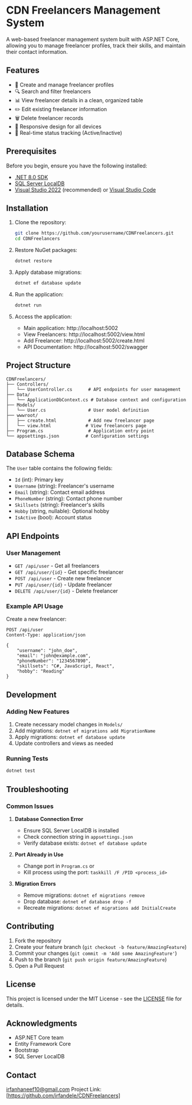 # CDN Freelancers Management System

A web-based freelancer management system built with ASP.NET Core, allowing you to manage freelancer profiles, track their skills, and maintain their contact information.

## Features

- 📝 Create and manage freelancer profiles
- 🔍 Search and filter freelancers
- 📊 View freelancer details in a clean, organized table
- ✏️ Edit existing freelancer information
- 🗑️ Delete freelancer records
- 📱 Responsive design for all devices
- 🔄 Real-time status tracking (Active/Inactive)

## Prerequisites

Before you begin, ensure you have the following installed:
- [.NET 8.0 SDK](https://dotnet.microsoft.com/download/dotnet/8.0)
- [SQL Server LocalDB](https://learn.microsoft.com/en-us/sql/database-engine/configure-windows/sql-server-express-localdb)
- [Visual Studio 2022](https://visualstudio.microsoft.com/vs/) (recommended) or [Visual Studio Code](https://code.visualstudio.com/)

## Installation

1. Clone the repository:
   ```bash
   git clone https://github.com/yourusername/CDNFreelancers.git
   cd CDNFreelancers
   ```

2. Restore NuGet packages:
   ```bash
   dotnet restore
   ```

3. Apply database migrations:
   ```bash
   dotnet ef database update
   ```

4. Run the application:
   ```bash
   dotnet run
   ```

5. Access the application:
   - Main application: http://localhost:5002
   - View Freelancers: http://localhost:5002/view.html
   - Add Freelancer: http://localhost:5002/create.html
   - API Documentation: http://localhost:5002/swagger

## Project Structure

```
CDNFreelancers/
├── Controllers/
│   └── UserController.cs      # API endpoints for user management
├── Data/
│   └── ApplicationDbContext.cs # Database context and configuration
├── Models/
│   └── User.cs                # User model definition
├── wwwroot/
│   ├── create.html            # Add new freelancer page
│   └── view.html             # View freelancers page
├── Program.cs                 # Application entry point
└── appsettings.json          # Configuration settings
```

## Database Schema

The `User` table contains the following fields:
- `Id` (int): Primary key
- `Username` (string): Freelancer's username
- `Email` (string): Contact email address
- `PhoneNumber` (string): Contact phone number
- `Skillsets` (string): Freelancer's skills
- `Hobby` (string, nullable): Optional hobby
- `IsActive` (bool): Account status

## API Endpoints

### User Management
- `GET /api/user` - Get all freelancers
- `GET /api/user/{id}` - Get specific freelancer
- `POST /api/user` - Create new freelancer
- `PUT /api/user/{id}` - Update freelancer
- `DELETE /api/user/{id}` - Delete freelancer

### Example API Usage

Create a new freelancer:
```http
POST /api/user
Content-Type: application/json

{
    "username": "john_doe",
    "email": "john@example.com",
    "phoneNumber": "1234567890",
    "skillsets": "C#, JavaScript, React",
    "hobby": "Reading"
}
```

## Development

### Adding New Features
1. Create necessary model changes in `Models/`
2. Add migrations: `dotnet ef migrations add MigrationName`
3. Apply migrations: `dotnet ef database update`
4. Update controllers and views as needed

### Running Tests
```bash
dotnet test
```

## Troubleshooting

### Common Issues

1. **Database Connection Error**
   - Ensure SQL Server LocalDB is installed
   - Check connection string in `appsettings.json`
   - Verify database exists: `dotnet ef database update`

2. **Port Already in Use**
   - Change port in `Program.cs` or
   - Kill process using the port: `taskkill /F /PID <process_id>`

3. **Migration Errors**
   - Remove migrations: `dotnet ef migrations remove`
   - Drop database: `dotnet ef database drop -f`
   - Recreate migrations: `dotnet ef migrations add InitialCreate`

## Contributing

1. Fork the repository
2. Create your feature branch (`git checkout -b feature/AmazingFeature`)
3. Commit your changes (`git commit -m 'Add some AmazingFeature'`)
4. Push to the branch (`git push origin feature/AmazingFeature`)
5. Open a Pull Request

## License

This project is licensed under the MIT License - see the [LICENSE](LICENSE) file for details.

## Acknowledgments

- ASP.NET Core team
- Entity Framework Core
- Bootstrap
- SQL Server LocalDB

## Contact
irfanhaneef10@gmail.com
Project Link: [https://github.com/irfandele/CDNFreelancers]
